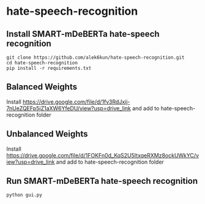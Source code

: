 # hate-speech-recognition

## Install SMART-mDeBERTa hate-speech recognition
```
git clone https://github.com/alek6kun/hate-speech-recognition.git
cd hate-speech-recognition
pip install -r requirements.txt
```
## Balanced Weights
Install https://drive.google.com/file/d/1fv3RdJxij-7nUeZQEFp5jZ1aXW6YfeDU/view?usp=drive_link and add to hate-speech-recognition folder
## Unbalanced Weights
Install https://drive.google.com/file/d/1FOKFn0d_KqS2U5ItxqeRXMz8ockUWkYC/view?usp=drive_link and add to hate-speech-recognition folder

## Run SMART-mDeBERTa hate-speech recognition
```
python gui.py
```
